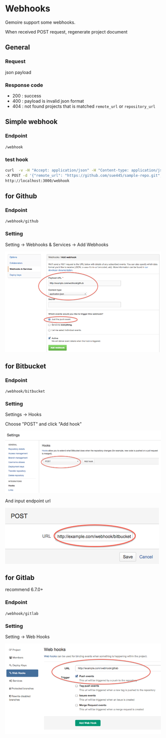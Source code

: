 # Webhooks

Gemoire support some webhooks.

When received POST request, regenerate project document

## General
### Request
json payload

### Response code
* 200 : success
* 400 : payload is invalid json format
* 404 : not found projects that is matched `remote_url` or `repository_url`

## Simple webhook

### Endpoint
`/webhook`

### test hook

```bash
curl  -v -H "Accept: application/json" -H "Content-type: application/json" \
-X POST -d '{"remote_url": "https://github.com/sue445/sample-repo.git", "branch": "master"}' \
http://localhost:3000/webhook
```

## for Github

### Endpoint
`/webhook/github`

### Setting
Setting -> Webhooks & Services -> Add Webhooks

![github webhook](img/github_webhook.png)

## for Bitbucket

### Endpoint
`/webhook/bitbucket`

### Setting
Settings -> Hooks

Choose "POST" and click "Add hook"

![bitbucket webhook](img/bitbucket_webhook1.png)

And input endpoint url 

![bitbucket webhook](img/bitbucket_webhook2.png)

## for Gitlab
recommend 6.7.0+

### Endpoint
`/webhook/gitlab`

### Setting
Setting -> Web Hooks

![gitlab webhook](img/gitlab_webhook.png)
